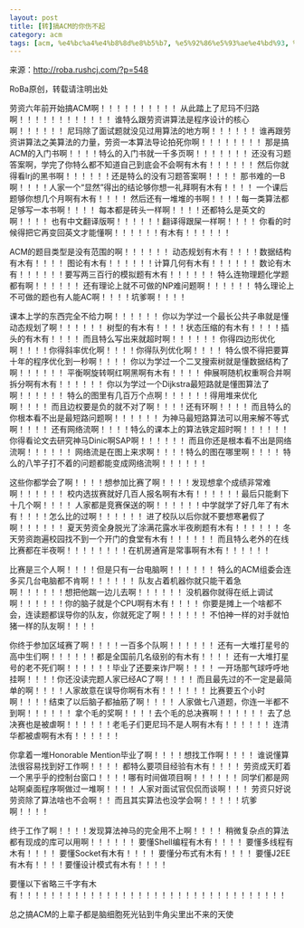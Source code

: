 ```yaml
---
layout: post
title: [转]搞ACM的你伤不起
category: acm
tags: [acm, %e4%bc%a4%e4%b8%8d%e8%b5%b7, %e5%92%86%e5%93%ae%e4%bd%93, %e7%a2%8e%e7%a2%8e%e5%bf%b5, zz]
---
```


来源：<a href="http://roba.rushcj.com/?p=548">http://roba.rushcj.com/?p=548</a>

RoBa原创，转载请注明出处

劳资六年前开始搞ACM啊！！！！！！！！！！
从此踏上了尼玛不归路啊！！！！！！！！！！！！
谁特么跟劳资讲算法是程序设计的核心啊！！！！！！
尼玛除了面试题就没见过用算法的地方啊！！！！！！
谁再跟劳资讲算法之美算法的力量，劳资一本算法导论拍死你啊！！！！！！！！
那是搞ACM的入门书啊！！！！特么的入门书就一千多页啊！！！！！！！
还没有习题答案啊，学完了你特么都不知道自己到底会不会啊有木有！！！！！！
然后你就得看lrj的黑书啊！！！！！！还是特么的没有习题答案啊！！！！
那书难的一B啊！！！！人家一个“显然”得出的结论够你想一礼拜啊有木有！！！！
一个课后题够你想几个月啊有木有！！！！
然后还有一堆堆的书啊！！！！每一类算法都足够写一本书啊！！！！
每本都是砖头一样啊！！！！还都特么是英文的啊！！！！
也有中文翻译版啊！！！！！！翻译得跟屎一样啊！！！！
你看的时候得把它再变回英文才能懂啊！！！！！！有木有！！！！！！
<!--more-->
ACM的题目类型是没有范围的啊！！！！！！
动态规划有木有！！！！数据结构有木有！！！！
图论有木有！！！！！！计算几何有木有！！！！！！
数论有木有！！！！！！要写两三百行的模拟题有木有！！！！！！
特么连物理题化学题都有啊！！！！！！
还有理论上就不可做的NP难问题啊！！！！！！
特么理论上不可做的题也有人能AC啊！！！！坑爹啊！！！！

课本上学的东西完全不给力啊！！！！！！
你以为学过一个最长公共子串就是懂动态规划了啊！！！！！！
树型的有木有！！！！状态压缩的有木有！！！！插头的有木有！！！！
而且特么写出来就超时啊！！！！！！
你得四边形优化啊！！！！你得斜率优化啊！！！！你得队列优化啊！！！！
特么恨不得把要算十年的程序优化到一秒啊！！！！
你以为学过一个二叉搜索树就是懂数据结构了啊！！！！！！
平衡啊旋转啊红啊黑啊有木有！！！！
伸展啊随机权重啊合并啊拆分啊有木有！！！！！！
你以为学过一个Dijkstra最短路就是懂图算法了啊！！！！！！
特么的图里有几百万个点啊！！！！！！得用堆来优化啊！！！！
而且边权要是负的就不对了啊！！！！还有环啊！！！！
而且特么的你根本看不出是最短路问题啊！！！！！！
为神马最短路算法可以用来解不等式啊！！！！
还有网络流啊！！！！特么的课本上的算法铁定超时啊！！！！！！
你得看论文去研究神马Dinic啊SAP啊！！！！！！
而且你还是根本看不出是网络流啊！！！！！！
网络流是在图上来求啊！！！！特么的图在哪里啊！！！！
特么的八竿子打不着的问题都能变成网络流啊！！！！！！

这些你都学会了啊！！！！想参加比赛了啊！！！！发现想拿个成绩非常难啊！！！！！！
校内选拔赛就好几百人报名啊有木有！！！！！！最后只能剩下十几个啊！！！！
人家都是竞赛保送的啊！！！！！！中学就学了好几年了有木有！！！！怎么比的过啊！！！！！！
进了校队以后你就不要想寒暑假了啊！！！！！！
夏天劳资全身脱光了涂满花露水半夜刷题有木有！！！！！！
冬天劳资跑遍校园找不到一个开门的食堂有木有！！！！！！
而且特么老外的在线比赛都在半夜啊！！！！！！！！在机房通宵是常事啊有木有！！！！！！

比赛是三个人啊！！！！但是只有一台电脑啊！！！！！！
特么的ACM组委会连多买几台电脑都不肯啊！！！！！！
队友占着机器你就只能干着急啊！！！！！！想把他踹一边儿去啊！！！！！！
没机器你就得在纸上调试啊！！！！！！你的脑子就是个CPU啊有木有！！！！
你要是摊上一个啥都不会，连读题都误导你的队友，你就死定了啊！！！！！！
不怕神一样的对手就怕猪一样的队友啊！！！！

你终于参加区域赛了啊！！！！一百多个队啊！！！！！！
还有一大堆打星号的高中生们啊！！！！！！都是全国前几名级别的有木有！！！！
还有一大堆打星号的老不死们啊！！！！！！毕业了还要来诈尸啊！！！！
一开场那气球呼呼地挂啊！！！！你还没读完题人家已经AC了啊！！！！
而且最先过的不一定是最简单的啊！！！！人家故意在误导你啊有木有！！！！！！
比赛要五个小时啊！！！！结束了以后脑子都抽筋了啊！！！！
人家做七八道题，你连一半都不到啊！！！！！！
拿个毛的奖啊！！！！去个毛的总决赛啊！！！！！！
去了总决赛也是被虐啊！！！！！！老毛子们更尼玛不是人啊有木有！！！！！！
连清华都被虐啊有木有！！！！！！

你拿着一堆Honorable Mention毕业了啊！！！！想找工作啊！！！！
谁说懂算法很容易找到好工作啊！！！！
都特么要项目经验有木有！！！！
劳资成天盯着一个黑乎乎的控制台窗口！！！！哪有时间做项目啊！！！！！！
同学们都是网站啊桌面程序啊做过一堆啊！！！！
人家对面试官侃侃而谈啊！！！
劳资只好说劳资除了算法啥也不会啊！！
而且其实算法也没学会啊！！！！！坑爹啊！！！！

终于工作了啊！！！！发现算法神马的完全用不上啊！！！！
稍微复杂点的算法都有现成的库可以用啊！！！！！！
要懂Shell编程有木有！！！！
要懂多线程有木有！！！！
要懂Socket有木有！！！！
要懂分布式有木有！！！！
要懂J2EE有木有！！！！要懂设计模式有木有！！！！

要懂以下省略三千字有木有！！！！！！！！！！！！！！！！！！！！！！！！！！！！！！！！！！

总之搞ACM的上辈子都是脑细胞死光钻到牛角尖里出不来的天使
